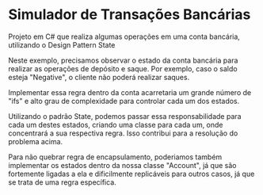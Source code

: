 # Simulador de Transações Bancárias
Projeto em C# que realiza algumas operações em uma conta bancária, utilizando o Design Pattern State

Neste exemplo, precisamos observar o estado da conta bancária para realizar as operações de depósito e saque. Por exemplo, caso o saldo esteja "Negative", o cliente não poderá realizar saques. 

Implementar essa regra dentro da conta acarretaria um grande número de "ifs" e alto grau de complexidade para controlar cada um dos estados.

Utilizando o padrão State, podemos passar essa responsabilidade para cada um destes estados, criando uma classe para cada um, onde concentrará a sua respectiva regra. Isso contribui para a resolução do problema acima.

Para não quebrar regra de encapsulamento, poderiamos também implementar os estados dentro da nossa classe "Account", já que são fortemente ligadas a ela e dificilmente replicáveis para outros casos, já que se trata de uma regra específica.

